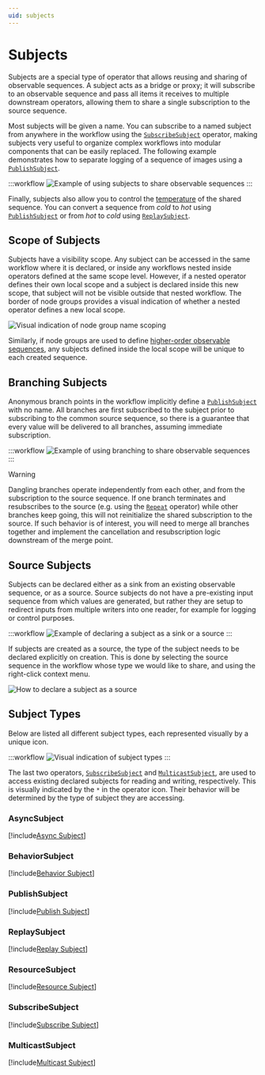 ```yaml
---
uid: subjects
---
```


# Subjects

Subjects are a special type of operator that allows reusing and sharing of observable sequences. A subject acts as a bridge or proxy; it will subscribe to an observable sequence and pass all items it receives to multiple downstream operators, allowing them to share a single subscription to the source sequence.

Most subjects will be given a name. You can subscribe to a named subject from anywhere in the workflow using the [`SubscribeSubject`](#subscribesubject) operator, making subjects very useful to organize complex workflows into modular components that can be easily replaced. The following example demonstrates how to separate logging of a sequence of images using a [`PublishSubject`](#publishsubject).

:::workflow
![Example of using subjects to share observable sequences](~/workflows/language-subjects.bonsai)
:::

Finally, subjects also allow you to control the [temperature](xref:observables#temperature) of the shared sequence. You can convert a sequence from *cold* to *hot* using [`PublishSubject`](#publishsubject) or from *hot* to *cold* using [`ReplaySubject`](#replaysubject).

## Scope of Subjects

Subjects have a visibility scope. Any subject can be accessed in the same workflow where it is declared, or inside any workflows nested inside operators defined at the same scope level. However, if a nested operator defines their own local scope and a subject is declared inside this new scope, that subject will not be visible outside that nested workflow. The border of node groups provides a visual indication of whether a nested operator defines a new local scope.

![Visual indication of node group name scoping](~/images/language-subjects-scope.svg)

Similarly, if node groups are used to define [higher-order observable sequences](xref:higher-order), any subjects defined inside the local scope will be unique to each created sequence.

## Branching Subjects

Anonymous branch points in the workflow implicitly define a [`PublishSubject`](#publishsubject) with no name. All branches are first subscribed to the subject prior to subscribing to the common source sequence, so there is a guarantee that every value will be delivered to all branches, assuming immediate subscription.

:::workflow
![Example of using branching to share observable sequences](~/workflows/language-subjects-branching.bonsai)
:::

> [!Warning]
> Dangling branches operate independently from each other, and from the subscription to the source sequence. If one branch terminates and resubscribes to the source (e.g. using the [`Repeat`](xref:Bonsai.Reactive.Repeat) operator) while other branches keep going, this will not reinitialize the shared subscription to the source. If such behavior is of interest, you will need to merge all branches together and implement the cancellation and resubscription logic downstream of the merge point.

## Source Subjects

Subjects can be declared either as a sink from an existing observable sequence, or as a source. Source subjects do not have a pre-existing input sequence from which values are generated, but rather they are setup to redirect inputs from multiple writers into one reader, for example for logging or control purposes.

:::workflow
![Example of declaring a subject as a sink or a source](~/workflows/language-subject-declaration.bonsai)
:::

If subjects are created as a source, the type of the subject needs to be declared explicitly on creation. This is done by selecting the source sequence in the workflow whose type we would like to share, and using the right-click context menu.

<img alt="How to declare a subject as a source"
     src="~/images/language-subject-source.png"
     style="max-height:160px;object-fit:contain" />

## Subject Types

Below are listed all different subject types, each represented visually by a unique icon.

:::workflow
![Visual indication of subject types](~/workflows/language-subject-types.bonsai)
:::

The last two operators, [`SubscribeSubject`](#subscribesubject) and [`MulticastSubject`](#multicastsubject), are used to access existing declared subjects for reading and writing, respectively. This is visually indicated by the `*` in the operator icon. Their behavior will be determined by the type of subject they are accessing.

### AsyncSubject
[!include[Async Subject](~/articles/subject-async.md)]

### BehaviorSubject
[!include[Behavior Subject](~/articles/subject-behavior.md)]

### PublishSubject
[!include[Publish Subject](~/articles/subject-publish.md)]

### ReplaySubject
[!include[Replay Subject](~/articles/subject-replay.md)]

### ResourceSubject
[!include[Resource Subject](~/articles/subject-resource.md)]

### SubscribeSubject
[!include[Subscribe Subject](~/articles/subject-subscribe.md)]

### MulticastSubject
[!include[Multicast Subject](~/articles/subject-multicast.md)]